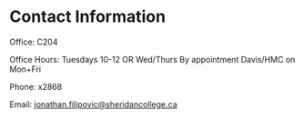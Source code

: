 # Contact Information

Office: C204

Office Hours: Tuesdays 10-12
            OR Wed/Thurs By appointment
            Davis/HMC on Mon+Fri

Phone: x2868

Email: jonathan.filipovic@sheridancollege.ca
